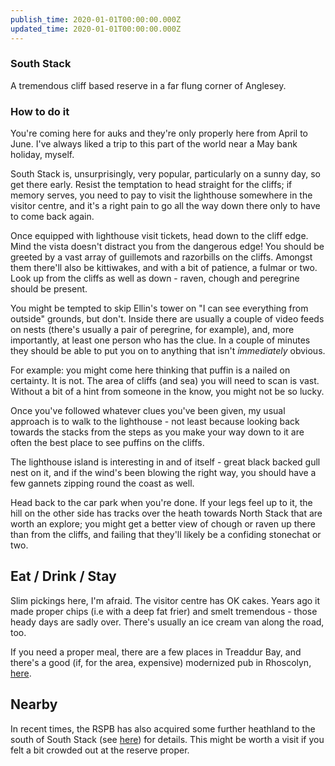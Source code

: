 ```yaml
---
publish_time: 2020-01-01T00:00:00.000Z
updated_time: 2020-01-01T00:00:00.000Z
---
```

### South Stack

A tremendous cliff based reserve in a far flung corner of Anglesey.

### How to do it

You're coming here for auks and they're only properly here from April
to June. I've always liked a trip to this part of the world near a May
bank holiday, myself.

South Stack is, unsurprisingly, very popular, particularly on a sunny
day, so get there early. Resist the temptation to head straight for
the cliffs; if memory serves, you need to pay to visit the lighthouse
somewhere in the visitor centre, and it's a right pain to go all the
way down there only to have to come back again.

Once equipped with lighthouse visit tickets, head down to the cliff
edge. Mind the vista doesn't distract you from the dangerous edge! You
should be greeted by a vast array of guillemots and razorbills on the
cliffs. Amongst them there'll also be kittiwakes, and with a bit of
patience, a fulmar or two. Look up from the cliffs as well as down -
raven, chough and peregrine should be present.

You might be tempted to skip Ellin's tower on "I can see everything
from outside" grounds, but don't. Inside there are usually a couple of
video feeds on nests (there's usually a pair of peregrine, for
example), and, more importantly, at least one person who has the
clue. In a couple of minutes they should be able to put you on to
anything that isn't _immediately_ obvious.

For example: you might come here thinking that puffin is a nailed on
certainty. It is not. The area of cliffs (and sea) you will need to
scan is vast. Without a bit of a hint from someone in the know, you
might not be so lucky.

Once you've followed whatever clues you've been given, my usual
approach is to walk to the lighthouse - not least because looking back
towards the stacks from the steps as you make your way down to it are
often the best place to see puffins on the cliffs.

The lighthouse island is interesting in and of itself - great black
backed gull nest on it, and if the wind's been blowing the right way,
you should have a few gannets zipping round the coast as well.

Head back to the car park when you're done. If your legs feel up to
it, the hill on the other side has tracks over the heath towards North
Stack that are worth an explore; you might get a better view of chough
or raven up there than from the cliffs, and failing that they'll
likely be a confiding stonechat or two.

## Eat / Drink / Stay

Slim pickings here, I'm afraid. The visitor centre has OK cakes. Years
ago it made proper chips (i.e with a deep fat frier) and smelt
tremendous - those heady days are sadly over. There's usually an
ice cream van along the road, too.

If you need a proper meal, there are a few places in Treaddur Bay, and
there's a good (if, for the area, expensive) modernized pub in
Rhoscolyn, [here](http://www.white-eagle.co.uk/).

## Nearby

In recent times, the RSPB has also acquired some further heathland to
the south of South Stack (see
[here](https://www.rspb.org.uk/globalassets/downloads/documents/reserves/south-stack-cliffs-trail-guide.pdf))
for details. This might be worth a visit if you felt a bit crowded out
at the reserve proper.